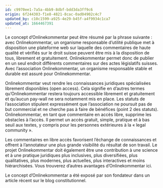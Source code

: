 ```yaml
---
id: c9970ee1-7a5a-4bb9-8dbf-bdd3da3ff9c6
origin: 6f244303-f1e8-4821-8cac-0ad04902c4c7
updated_by: c10c1599-a925-4e29-b45f-a4f9934c1ca7
updated_at: 1664467391
---
```

<p>Le concept d’Onlinekommentar peut être résumé par la phrase suivante&nbsp;: avec Onlinekommentar, un organisme responsable d’utilité publique met à disposition une plateforme web sur laquelle des commentaires de haute qualité et vérifiés sur le droit suisse peuvent être mis à la disposition de tous, librement et gratuitement. Onlinekommentar permet donc de publier en un seul endroit différents commentaires sur des actes législatifs suisses. Avec l’association Onlinekommentar, un organisme responsable stable et durable est assuré pour Onlinekommentar.</p><p>Onlinekommentar veut rendre les connaissances juridiques spécialisées librement disponibles (open access). Cela signifie en d’autres termes qu’Onlinekommentar restera toujours accessible librement et gratuitement et qu’aucun pay-wall ne sera notamment mis en place. Les statuts de l’association stipulent expressément que l’association ne poursuit pas de but commercial et ne cherche pas à faire de bénéfices (point 2 des statuts). Onlinekommentar, en tant que commentaire en accès libre, supprime les obstacles à l’accès. Il permet un accès gratuit, simple, pratique et à bas seuil aux textes, y compris pour les personnes extérieures à la «&nbsp;legal community&nbsp;».</p><p>Les commentaires en libre accès favorisent l’échange de connaissances et offrent à l’annotateur une plus grande visibilité du résultat de son travail. Le projet Onlinekommentar doit également être une contribution à une science et à une pratique juridiques plus inclusives, plus diversifiées, plus qualitatives, plus modernes, plus actuelles, plus interactives et moins hiérarchisées. Vous trouverez d’autres avantages d’Onlinekommentar ici.</p><p>Le concept d’Onlinekommentar a été exposé par son fondateur dans un article récent sur le blog constitutionnel.</p>